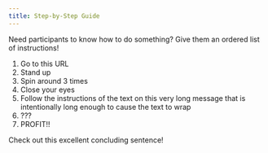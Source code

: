 ```yaml
---
title: Step-by-Step Guide
---
```


Need participants to know how to do something?  Give them an ordered list of instructions!

1. Go to this URL
2. Stand up
3. Spin around 3 times
4. Close your eyes
5. Follow the instructions of the text on this very long message that is intentionally long enough to cause the text to wrap
6. ???
7. PROFIT!!

Check out this excellent concluding sentence!